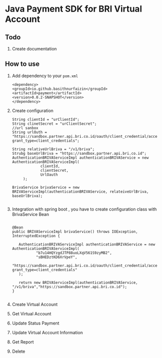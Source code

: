 # Java Payment SDK for BRI Virtual Account


## Todo
1. Create documentation

## How to use 
1. Add dependency to your `pom.xml`
   <br/>
   ```
   <dependency>
   <groupId>io.github.basithnurfaizin</groupId>
   <artifactId>payment</artifactId>
   <version>0.0.2-SNAPSHOT</version>
   </dependency>
   ```
   
2. Create configuration <br />
   ```
   String clientId = "urClientId";
   String clinetSecret = "urClientSecret";
   //url sanbox 
   String urlOuth = "https://sandbox.partner.api.bri.co.id/oauth/client_credential/accesstoken?grant_type=client_credentials";
   
   String relativeUrlBriva = "/v1/briva";
   Strubg baseUrlBriva = "https://sandbox.partner.api.bri.co.id";
   AuthenticationBRIVAServiceImpl authenticationBRIVAService = new AuthenticationBRIVAServiceImpl(
                clientId,
                clientSecret,
                UrlOauth
        );
   
   BrivaService brivaService = new BRIVAServiceImpl(authenticationBRIVAService, relateiveUrlBriva, baseUrlBriva);

   
   ```
3. Integration with spring boot , you have to create  configuration class with BrivaService Bean
     ```

    @Bean
    public BRIVAServiceImpl brivaService() throws IOException, InterruptedException {

        AuthenticationBRIVAServiceImpl authenticationBRIVAService = new AuthenticationBRIVAServiceImpl(
                "b7u14HQYzgdJTP88uoLXqV561S9zyMB2",
                "sBHEDztKD6XrVpeY",
                "https://sandbox.partner.api.bri.co.id/oauth/client_credential/accesstoken?grant_type=client_credentials"
        );

        return new BRIVAServiceImpl(authenticationBRIVAService, "/v1/briva","https://sandbox.partner.api.bri.co.id");
    }


   ```
4. Create Virtual Account
5. Get Virtual Account
6. Update Status Payment
7. Update Virtual Account Information
8. Get Report
9. Delete
